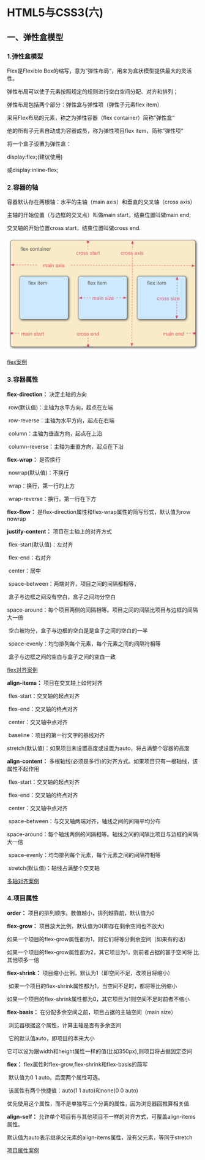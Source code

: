 # HTML5与CSS3(六)

## 一、弹性盒模型

### 1.弹性盒模型

Flex是Flexible Box的缩写，意为”弹性布局“，用来为盒状模型提供最大的灵活性。

弹性布局可以使子元素按照规定的规则进行空白空间分配、对齐和排列；

弹性布局包括两个部分：弹性盒与弹性项（弹性子元素flex item）

采用Flex布局的元素，称之为弹性容器（flex container）简称”弹性盒“

他的所有子元素自动成为容器成员，称为弹性项目flex item，简称”弹性项“

将一个盒子设置为弹性盒：

display:flex;(建议使用)

或display:inline-flex;

### 2.容器的轴

容器默认存在两根轴：水平的主轴（main axis）和垂直的交叉轴（cross axis）

主轴的开始位置（与边框的交叉点）叫做main start，结束位置叫做main end;

交叉轴的开始位置cross start，结束位置叫做cross end.

![弹性盒模型](../src/img/弹性盒模型.png)

[flex案例](../code/15.HTML5与CSS3(六)/1.flex.html)

### 3.容器属性

**flex-direction：** 决定主轴的方向

​	row(默认值)：主轴为水平方向，起点在左端

​	row-reverse：主轴为水平方向，起点在右端

​	column：主轴为垂直方向，起点在上沿

​	column-reverse：主轴为垂直方向，起点在下沿

**flex-wrap：** 是否换行

​	nowrap(默认值)：不换行

​	wrap：换行，第一行的上方

​	wrap-reverse：换行，第一行在下方

**flex-flow：** 是flex-direction属性和flex-wrap属性的简写形式，默认值为row nowrap

**justify-content：** 项目在主轴上的对齐方式

​	flex-start(默认值)：左对齐

​	flex-end：右对齐

​	center：居中

​	space-between：两端对齐，项目之间的间隔都相等，

​								盒子与边框之间没有空白，盒子之间均分空白

​	space-around：每个项目两侧的间隔相等。项目之间的间隔比项目与边框的间隔大一倍

​								空白被均分，盒子与边框的空白是是盒子之间的空白的一半

​	space-evenly：均匀排列每个元素，每个元素之间的间隔符相等

​								盒子与边框之间的空白与盒子之间的空白一致

[flex对齐案例](../code/15.HTML5与CSS3(六)/2.flex对齐.html)

**align-items：** 项目在交叉轴上如何对齐

​	flex-start：交叉轴的起点对齐

​	flex-end：交叉轴的终点对齐

​	center：交叉轴中点对齐

​	baseline：项目的第一行文字的基线对齐

​	stretch(默认值)：如果项目未设置高度或设置为auto，将占满整个容器的高度

**align-content：** 多根轴线(必须是多行)的对齐方式。如果项目只有一根轴线，该属性不起作用

​	flex-start：交叉轴的起点对齐

​	flex-end：交叉轴的终点对齐

​	center：交叉轴中点对齐

​	space-between：与交叉轴两端对齐，轴线之间的间隔平均分布

​	space-around：每个轴线两侧的间隔相等。轴线之间的间隔比项目与边框的间隔大一倍

​	space-evenly：均匀排列每个元素，每个元素之间的间隔符相等

​	stretch(默认值)：轴线占满整个交叉轴

[多轴对齐案例](../code/15.HTML5与CSS3(六)/3.多轴对齐.html)

### 4.项目属性

**order：** 项目的排列顺序。数值越小，排列越靠前，默认值为0

**flex-grow：** 项目放大比例，默认值为0(即存在剩余空间也不放大)

​					如果一个项目的flex-grow属性都为1，则它们将等分剩余空间（如果有的话）

​					如果一个项目的flex-grow属性都为2，其它项目为1，则前者占据的甚于空间将					比其他项多一倍

**flex-shrink：** 项目缩小比例，默认为1（即空间不足，改项目将缩小）

​					如果一个项目的flex-shrink属性都为1，当空间不足时，都将等比例缩小

​					如果一个项目的flex-shrink属性都为0，其它项目为1则空间不足时前者不缩小

**flex-basis：** 在分配多余空间之前，项目占据的主轴空间（main size）

​					浏览器根据这个属性，计算主轴是否有多余空间

​					它的默认值auto，即项目的本来大小

​					它可以设为跟width和height属性一样的值(比如350px),则项目将占据固定空间

**flex：** flex属性时flex-grow,flex-shrink和flex-basis的简写

​					默认值为0 1 auto。后面两个属性可选。

​					该属性有两个快捷值：auto(1 1 auto)和none(0 0 auto)

​					优先使用这个属性，而不是单独写三个分离的属性，因为浏览器回推算相关值

**align-self：** 允许单个项目有与其他项目不一样的对齐方式，可覆盖align-items属性。

​					默认值为auto表示继承父元素的align-items属性，没有父元素，等同于stretch

[项目属性案例](../code/15.HTML5与CSS3(六)/4.项目属性.html)